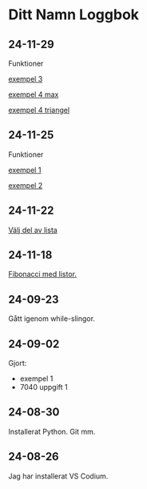 Ditt Namn Loggbok
==================
24-11-29
-----------
Funktioner

[exempel 3](7080_funktioner/exempel_3.py)

[exempel 4 max](7080_funktioner/exempel_4_max.py)

[exempel 4 triangel](7080_funktioner/exempel_4_triangel.py)

24-11-25
-----------
Funktioner

[exempel 1](7080_funktioner/exempel_1.py)

[exempel 2](7080_funktioner/exempel_2.py)

24-11-22
--------------
[Välj del av lista](7100_listor/exempel_7_slice.py)

24-11-18
-----------

[Fibonacci med listor.](7100_listor/exempel_6_fibonacci.py)


24-09-23
---------
Gått igenom while-slingor.

24-09-02
--------
Gjort:

* exempel 1
* 7040 uppgift 1

24-08-30
---------
Installerat Python. Git mm.

24-08-26
-------------
Jag har installerat VS Codium.
